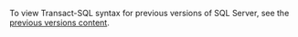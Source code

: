 To view Transact-SQL syntax for previous versions of SQL Server, see the [previous versions content](sql-server-tsql-previous-offline-documentation.md).